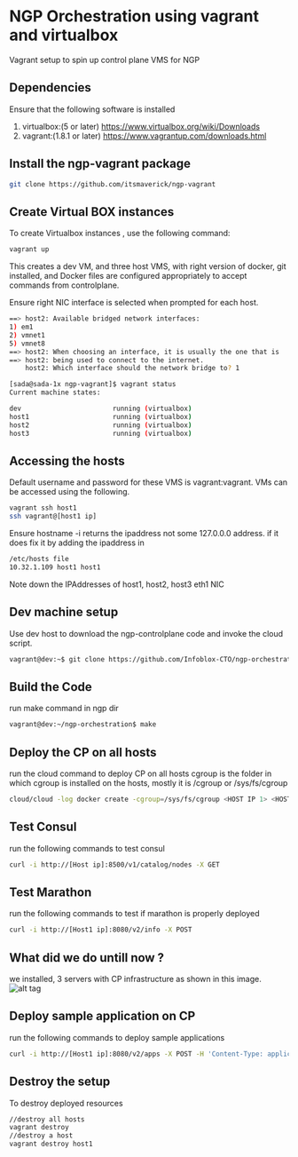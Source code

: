 NGP Orchestration using vagrant and virtualbox
=================
Vagrant setup to spin up control plane VMS for NGP 

Dependencies
----------------
Ensure that the following software is installed 

1. virtualbox:(5 or later) https://www.virtualbox.org/wiki/Downloads
2. vagrant:(1.8.1 or later)    https://www.vagrantup.com/downloads.html


Install the ngp-vagrant package
----------------

```sh
git clone https://github.com/itsmaverick/ngp-vagrant
```

Create Virtual BOX instances
------------------------

To create Virtualbox instances , use the following command:
```sh
vagrant up
```
This creates a dev VM, and three host VMS, with right version of docker, git installed, and Docker files are configured appropriately to accept commands from controlplane.

Ensure right NIC interface is selected when prompted for each host.

```sh
==> host2: Available bridged network interfaces:
1) em1
2) vmnet1
5) vmnet8
==> host2: When choosing an interface, it is usually the one that is
==> host2: being used to connect to the internet.
    host2: Which interface should the network bridge to? 1
```


```sh
[sada@sada-1x ngp-vagrant]$ vagrant status
Current machine states:

dev                       running (virtualbox)
host1                     running (virtualbox)
host2                     running (virtualbox)
host3                     running (virtualbox)

```

Accessing the hosts
------------------------
Default username and password for these VMS is vagrant:vagrant. VMs can be accessed using the following.

```sh
vagrant ssh host1
ssh vagrant@[host1 ip]
```
Ensure hostname -i returns the ipaddress not some 127.0.0.0 address. if it does fix it by adding the ipaddress in 

```sh
/etc/hosts file
10.32.1.109 host1 host1
```

Note down the IPAddresses of host1, host2, host3 eth1 NIC


Dev machine setup
------------------------
Use dev host to download the ngp-controlplane code and invoke the cloud script.

```sh
vagrant@dev:~$ git clone https://github.com/Infoblox-CTO/ngp-orchestration.git
```

Build the Code
------------------------
run make command in ngp dir

```sh
vagrant@dev:~/ngp-orchestration$ make
```

Deploy the CP on all hosts
------------------------
run the cloud command to deploy CP on all hosts
cgroup is the folder in which cgroup is installed on the hosts, mostly it is /cgroup or /sys/fs/cgroup
```sh
cloud/cloud -log docker create -cgroup=/sys/fs/cgroup <HOST IP 1> <HOST IP 2> <HOST IP 3> ...
```

Test Consul
------------------------
run the following commands to test consul

```sh
curl -i http://[Host ip]:8500/v1/catalog/nodes -X GET
```

Test Marathon
------------------------
run the following commands to test if marathon is properly deployed

```sh
curl -i http://[Host1 ip]:8080/v2/info -X POST 
```

What did we do untill now ?
------------------------
we installed, 3 servers with CP infrastructure as shown in this image.
![alt tag](https://cloud.githubusercontent.com/assets/16764317/13334929/61891204-dbc3-11e5-811d-497a4d558bbb.png)


Deploy sample application on CP
------------------------
run the following commands to deploy sample applications

```sh
curl -i http://[Host1 ip]:8080/v2/apps -X POST -H 'Content-Type: application/json' -d@/vagrant/ubuntu.json
```

Destroy the setup
------------------------
To destroy deployed resources
```sh
//destroy all hosts
vagrant destroy 
//destroy a host
vagrant destroy host1
```
